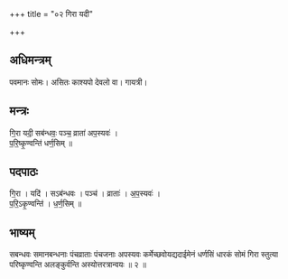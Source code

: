 +++
title = "०२ गिरा यदी"

+++
## अधिमन्त्रम्
पवमानः सोमः। असितः काश्यपो देवलो वा। गायत्री।

## मन्त्रः
गि॒रा यदी॒ सब॑न्धवः॒ पञ्च॒ व्राता॑ अप॒स्यवः॑ ।  
प॒रि॒ष्कृ॒ण्वन्ति॑ धर्ण॒सिम् ॥

## पदपाठः
गि॒रा । यदि॑ । सऽब॑न्धवः । पञ्च॑ । व्राताः॑ । अ॒प॒स्यवः॑ ।  
प॒रि॒ऽकृ॒ण्वन्ति॑ । ध॒र्ण॒सिम् ॥

## भाष्यम्
सबन्धवः समानबन्धनाः पंचव्राताः पंचजनाः अपस्यवः कर्मेच्छवोयद्यदाईमेनं धर्णसिं धारकं सोमं गिरा स्तुत्या परिष्कृण्वन्ति अलङ्कुर्वन्ति अस्योत्तरत्रान्वयः ॥ २ ॥